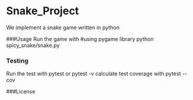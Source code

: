 # Snake_Project
We implement a snake game written in python

###Usage
Run the game with 
     #using pygame library
    python spicy_snake/snake.py

### Testing
Run the test with
    pytest 
    or 
    pytest -v
calculate test coverage with
    pytest --cov


###License

